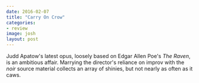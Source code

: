 ```yaml
---
date: 2016-02-07
title: "Carry On Crow"
categories:
- review
image: josh
layout: post
---
```

Judd Apatow&apos;s latest opus, loosely based on Edgar Allen Poe&apos;s _The Raven_,
is an ambitious affair.
Marrying the director&apos;s reliance on improv with the _noir_ source material
collects an array of shinies, but not nearly as often as it caws.